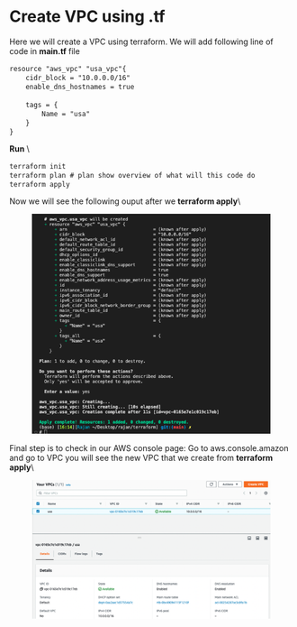 # Create VPC using .tf

Here we will create a VPC using terraform. We will add following line of code in **main.tf** file



```
resource "aws_vpc" "usa_vpc"{
    cidr_block = "10.0.0.0/16"
    enable_dns_hostnames = true

    tags = {
        Name = "usa"
    }
}
```

**Run** \


```
terraform init
terraform plan # plan show overview of what will this code do
terraform apply 
```

Now we will see the following ouput after we **terraform apply**\


<figure><img src="../../.gitbook/assets/Screen Shot 2022-11-06 at 4.15.12 PM.png" alt=""><figcaption></figcaption></figure>

Final step is to check in our AWS console page: Go to aws.console.amazon and go to VPC you will see the new VPC that we create from **terraform apply**\


<figure><img src="../../.gitbook/assets/Screen Shot 2022-11-06 at 4.16.21 PM.png" alt=""><figcaption></figcaption></figure>
